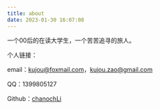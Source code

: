 ```yaml
---
title: about
date: 2023-01-30 16:07:08
---
```


一个00后的在读大学生，一个苦苦追寻的旅人。

个人链接：

email：[kujou@foxmail.com](mailto://kujou@foxmail.com)，[kujou.zao@gmail.com](mailto://kujou.zao@gmail.com)

QQ：1399805127

Github：[chanochLi](https://github.com/chanochLi)

